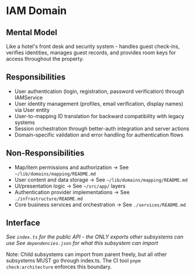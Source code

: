 # IAM Domain

## Mental Model
Like a hotel's front desk and security system - handles guest check-ins, verifies identities, manages guest records, and provides room keys for access throughout the property.

## Responsibilities
- User authentication (login, registration, password verification) through IAMService
- User identity management (profiles, email verification, display names) via User entity
- User-to-mapping ID translation for backward compatibility with legacy systems
- Session orchestration through better-auth integration and server actions
- Domain-specific validation and error handling for authentication flows

## Non-Responsibilities
- Map/item permissions and authorization → See `~/lib/domains/mapping/README.md`
- User content and data storage → See `~/lib/domains/mapping/README.md`
- UI/presentation logic → See `~/src/app/` layers
- Authentication provider implementations → See `./infrastructure/README.md`
- Core business services and orchestration → See `./services/README.md`

## Interface
*See `index.ts` for the public API - the ONLY exports other subsystems can use*
*See `dependencies.json` for what this subsystem can import*

Note: Child subsystems can import from parent freely, but all other subsystems MUST go through index.ts. The CI tool `pnpm check:architecture` enforces this boundary.